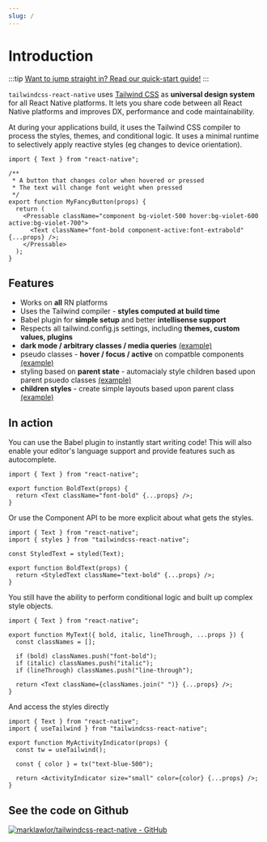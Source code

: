 ```yaml
---
slug: /
---
```


# Introduction

:::tip
[Want to jump straight in? Read our quick-start guide!](/quick-start)
:::

`tailwindcss-react-native` uses [Tailwind CSS](https://tailwindcss.com) as **universal design system** for all React Native platforms. It lets you share code between all React Native platforms and improves DX, performance and code maintainability.

At during your applications build, it uses the Tailwind CSS compiler to process the styles, themes, and conditional logic. It uses a minimal runtime to selectively apply reactive styles (eg changes to device orientation).

```tsx
import { Text } from "react-native";

/**
 * A button that changes color when hovered or pressed
 * The text will change font weight when pressed
 */
export function MyFancyButton(props) {
  return (
    <Pressable className="component bg-violet-500 hover:bg-violet-600 active:bg-violet-700">
      <Text className="font-bold component-active:font-extrabold" {...props} />;
    </Pressable>
  );
}
```

## Features

- Works on **all** RN platforms
- Uses the Tailwind compiler - **styles computed at build time**
- Babel plugin for **simple setup** and better **intellisense support**
- Respects all tailwind.config.js settings, including **themes, custom values, plugins**
- **dark mode / arbitrary classes / media queries** [(example)](/test)
- pseudo classes - **hover / focus / active** on compatble components [(example)](/test)
- styling based on **parent state** - automacialy style children based upon parent psuedo classes [(example)](/test)
- **children styles** - create simple layouts based upon parent class [(example)](/test)

## In action

You can use the Babel plugin to instantly start writing code! This will also enable your editor's language support and provide features such as autocomplete.

```tsx
import { Text } from "react-native";

export function BoldText(props) {
  return <Text className="font-bold" {...props} />;
}
```

Or use the Component API to be more explicit about what gets the styles.

```tsx
import { Text } from "react-native";
import { styles } from "tailwindcss-react-native";

const StyledText = styled(Text);

export function BoldText(props) {
  return <StyledText className="text-bold" {...props} />;
}
```

You still have the ability to perform conditional logic and built up complex style objects.

```tsx
import { Text } from "react-native";

export function MyText({ bold, italic, lineThrough, ...props }) {
  const classNames = [];

  if (bold) classNames.push("font-bold");
  if (italic) classNames.push("italic");
  if (lineThrough) classNames.push("line-through");

  return <Text className={classNames.join(" ")} {...props} />;
}
```

And access the styles directly

```tsx
import { Text } from "react-native";
import { useTailwind } from "tailwindcss-react-native";

export function MyActivityIndicator(props) {
  const tw = useTailwind();

  const { color } = tx("text-blue-500");

  return <ActivityIndicator size="small" color={color} {...props} />;
}
```

## See the code on Github

[![marklawlor/tailwindcss-react-native - GitHub](https://github-link-card.s3.ap-northeast-1.amazonaws.com/marklawlor/tailwindcss-react-native.png)](https://github.com/marklawlor/tailwindcss-react-native)

